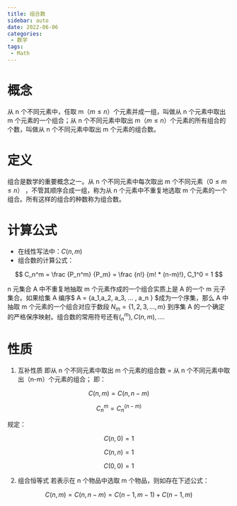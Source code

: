 ```yaml
---
title: 组合数
sidebar: auto
date: 2022-06-06
categories:
 - 数学
tags:
 - Math
---
```


# 概念

从 n 个不同元素中，任取 m$（m \leq n）$个元素并成一组，叫做从 n 个元素中取出 m 个元素的一个组合；从 n 个不同元素中取出 m$（m \leq n）$个元素的所有组合的个数，叫做从 n 个不同元素中取出 m 个元素的组合数。

# 定义

组合是数学的重要概念之一。从 n 个不同元素中每次取出 m 个不同元素$（0 \leq m \leq n）$ ，不管其顺序合成一组，称为从 n 个元素中不重复地选取 m 个元素的一个组合。所有这样的组合的种数称为组合数。

# 计算公式

* 在线性写法中：$C(n,m)$
* 组合数的计算公式：

$$
C_n^m = \frac {P_n^m} {P_m} = \frac {n!} {m! * (n-m)!}, C_1^0 = 1
$$

n 元集合 A 中不重复地抽取 m 个元素作成的一个组合实质上是 A 的一个 m 元子集合。如果给集 A 编序$ A = \{a_1,a_2, a_3, ... , a_n \} $成为一个序集，那么 A 中抽取 m 个元素的一个组合对应于数段 $N_m = \{1,2,3,..., m\}$ 到序集 A 的一个确定的严格保序映射。组合数的常用符号还有$\big(_n^m\big),C(n, m), ....$

# 性质

1. 互补性质
   即从 n 个不同元素中取出 m 个元素的组合数 = 从 n 个不同元素中取出（n-m）个元素的组合；
   即：

$$
C(n,m) = C(n, n-m)
$$

$$
C_n^m = C_n^{(n-m)}
$$

规定：

$$
C(n, 0) = 1
$$

$$
C(n,n) = 1
$$

$$
C(0,0) = 1
$$

2. 组合恒等式
   若表示在 n 个物品中选取 m 个物品，则如存在下述公式：

$$
C(n,m) = C(n, n-m) = C(n-1, m-1) + C(n-1,m)
$$
